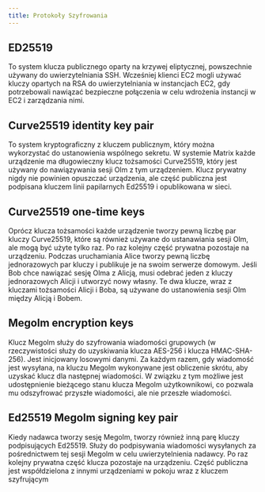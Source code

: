 ```yaml
---
title: Protokoły Szyfrowania
---
```

## ED25519
To system klucza publicznego oparty na krzywej eliptycznej, powszechnie używany do uwierzytelniania SSH.
Wcześniej klienci EC2 mogli używać kluczy opartych na RSA do uwierzytelniania w instancjach EC2,
gdy potrzebowali nawiązać bezpieczne połączenia w celu wdrożenia instancji w EC2 i zarządzania nimi.

## Curve25519 identity key pair
To system kryptograficzny z kluczem publicznym, który można wykorzystać do ustanowienia wspólnego sekretu.
W systemie Matrix każde urządzenie ma długowieczny klucz tożsamości Curve25519, który jest używany do nawiązywania sesji Olm z tym urządzeniem.
Klucz prywatny nigdy nie powinien opuszczać urządzenia, ale część publiczna jest podpisana kluczem linii papilarnych Ed25519 i opublikowana w sieci.

## Curve25519 one-time keys
Oprócz klucza tożsamości każde urządzenie tworzy pewną liczbę par kluczy Curve25519, które są również używane do ustanawiania sesji Olm, ale mogą być użyte tylko raz.
Po raz kolejny część prywatna pozostaje na urządzeniu. Podczas uruchamiania Alice tworzy pewną liczbę jednorazowych par kluczy i publikuje je na swoim serwerze domowym.
Jeśli Bob chce nawiązać sesję Olma z Alicją, musi odebrać jeden z kluczy jednorazowych Alicji i utworzyć nowy własny.
Te dwa klucze, wraz z kluczami tożsamości Alicji i Boba, są używane do ustanowienia sesji Olm między Alicją i Bobem.

## Megolm encryption keys 
Klucz Megolm służy do szyfrowania wiadomości grupowych (w rzeczywistości służy do uzyskiwania klucza AES-256 i klucza HMAC-SHA-256).
Jest inicjowany losowymi danymi. Za każdym razem, gdy wiadomość jest wysyłana, na kluczu Megolm wykonywane jest obliczenie skrótu,
aby uzyskać klucz dla następnej wiadomości. W związku z tym możliwe jest udostępnienie bieżącego stanu klucza Megolm użytkownikowi,
co pozwala mu odszyfrować przyszłe wiadomości, ale nie przeszłe wiadomości.

## Ed25519 Megolm signing key pair 
Kiedy nadawca tworzy sesję Megolm, tworzy również inną parę kluczy podpisujących Ed25519.
Służy do podpisywania wiadomości wysyłanych za pośrednictwem tej sesji Megolm w celu uwierzytelnienia nadawcy.
Po raz kolejny prywatna część klucza pozostaje na urządzeniu. Część publiczna jest współdzielona z innymi urządzeniami w pokoju wraz z kluczem szyfrującym
